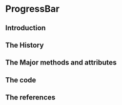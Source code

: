 # ProgressBar

## Introduction 

## The History 

## The Major methods and attributes

## The code

## The references 

